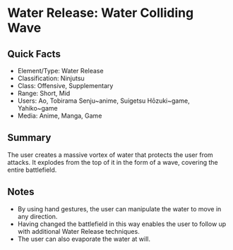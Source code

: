 # Water Release: Water Colliding Wave

## Quick Facts
- Element/Type: Water Release
- Classification: Ninjutsu
- Class: Offensive, Supplementary
- Range: Short, Mid
- Users: Ao, Tobirama Senju~anime, Suigetsu Hōzuki~game, Yahiko~game
- Media: Anime, Manga, Game

## Summary
The user creates a massive vortex of water that protects the user from attacks. It explodes from the top of it in the form of a wave, covering the entire battlefield.

## Notes
- By using hand gestures, the user can manipulate the water to move in any direction.
- Having changed the battlefield in this way enables the user to follow up with additional Water Release techniques.
- The user can also evaporate the water at will.
